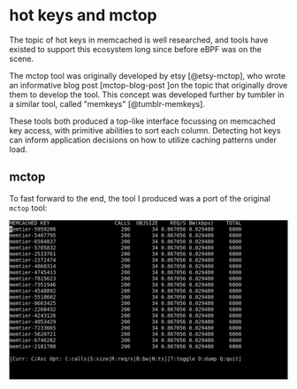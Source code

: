 # hot keys and mctop

The topic of hot keys in memcached is well researched, and tools have existed
to support this ecosystem long since before eBPF was on the scene.

The mctop tool was originally developed by etsy [@etsy-mctop], who wrote an
informative blog post [mctop-blog-post ]on the topic that originally drove them
to develop the tool. This concept was developed further by tumbler in a similar
tool, called "memkeys" [@tumblr-memkeys].

These tools both produced a top-like interface focussing on memcached key
access, with primitive abilities to sort each column. Detecting hot keys can
inform application decisions on how to utilize caching patterns under load.


## mctop

To fast forward to the end, the tool I produced was a port of the original
`mctop` tool:

![mctop](./img/mctop.gif)
